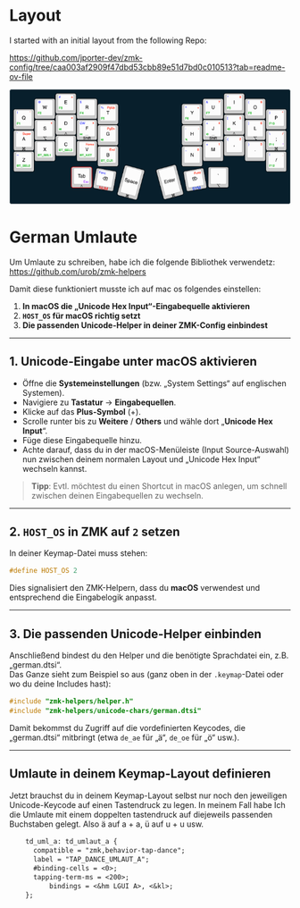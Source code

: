 # Layout
I started with an initial layout from the following Repo:

https://github.com/jporter-dev/zmk-config/tree/caa003af2909f47dbd53cbb89e51d7bd0c010513?tab=readme-ov-file

![keymap.png](keymap.png)

# German Umlaute
Um Umlaute zu schreiben, habe ich die folgende Bibliothek verwendetz: https://github.com/urob/zmk-helpers 

Damit diese funktioniert musste ich auf mac os folgendes einstellen:

1. **In macOS die „Unicode Hex Input“-Eingabequelle aktivieren**
2. **`HOST_OS` für macOS richtig setzt**
3. **Die passenden Unicode-Helper in deiner ZMK-Config einbindest**

---

## 1. Unicode-Eingabe unter macOS aktivieren
- Öffne die **Systemeinstellungen** (bzw. „System Settings“ auf englischen Systemen).
- Navigiere zu **Tastatur** -> **Eingabequellen**.
- Klicke auf das **Plus-Symbol** \(+\).
- Scrolle runter bis zu **Weitere** / **Others** und wähle dort „**Unicode Hex Input**“.
- Füge diese Eingabequelle hinzu.
- Achte darauf, dass du in der macOS-Menüleiste (Input Source-Auswahl) nun zwischen deinem normalen Layout und „Unicode Hex Input“ wechseln kannst.

> **Tipp**: Evtl. möchtest du einen Shortcut in macOS anlegen, um schnell zwischen deinen Eingabequellen zu wechseln.

---

## 2. `HOST_OS` in ZMK auf `2` setzen
In deiner Keymap-Datei muss stehen:

```c
#define HOST_OS 2
```

Dies signalisiert den ZMK-Helpern, dass du **macOS** verwendest und entsprechend die Eingabelogik anpasst.

---

## 3. Die passenden Unicode-Helper einbinden
Anschließend bindest du den Helper und die benötigte Sprachdatei ein, z.B. „german.dtsi“.  
Das Ganze sieht zum Beispiel so aus (ganz oben in der `.keymap`-Datei oder wo du deine Includes hast):

```c
#include "zmk-helpers/helper.h"
#include "zmk-helpers/unicode-chars/german.dtsi"
```

Damit bekommst du Zugriff auf die vordefinierten Keycodes, die „german.dtsi“ mitbringt (etwa `de_ae` für „ä“, `de_oe` für „ö“ usw.).

---

## Umlaute in deinem Keymap-Layout definieren
Jetzt brauchst du in deinem Keymap-Layout selbst nur noch den jeweiligen Unicode-Keycode auf einen Tastendruck zu legen. In meinem Fall habe Ich die Umlaute mit einem doppelten tastendruck auf diejeweils passenden Buchstaben gelegt. Also ä auf a + a, ü auf u + u usw.

```dts
    td_uml_a: td_umlaut_a {
      compatible = "zmk,behavior-tap-dance";
      label = "TAP_DANCE_UMLAUT_A";
      #binding-cells = <0>;
      tapping-term-ms = <200>;
          bindings = <&hm LGUI A>, <&kl>;
    };
```

  